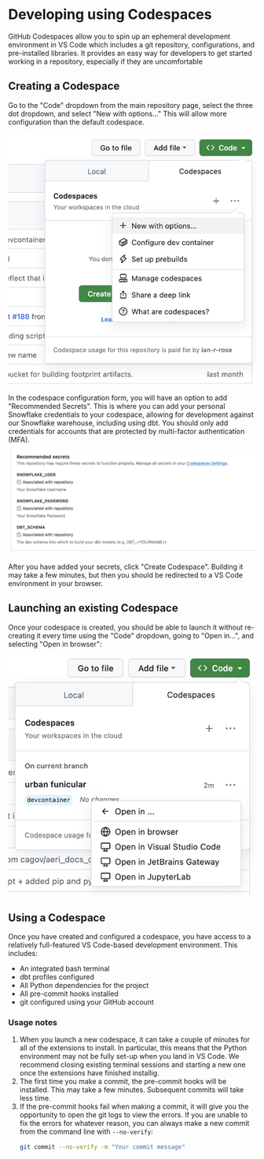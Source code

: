 # Developing using Codespaces

GitHub Codespaces allow you to spin up an ephemeral development environment in VS Code
which includes a git repository, configurations, and pre-installed libraries.
It provides an easy way for developers to get started working in a repository,
especially if they are uncomfortable

## Creating a Codespace

Go to the "Code" dropdown from the main repository page,
select the three dot dropdown, and select "New with options..."
This will allow more configuration than the default codespace.

![Create a new codespace](images/create-new-codespace.png)

In the codespace configuration form, you will have an option to add "Recommended Secrets".
This is where you can add your personal Snowflake credentials to your codespace,
allowing for development against our Snowflake warehouse, including using dbt.
You should only add credentials for accounts that are protected by multi-factor authentication (MFA).

![Add codespace secrets](images/codespace-secrets.png)

After you have added your secrets, click "Create Codespace".
Building it may take a few minutes,
but then you should be redirected to a VS Code environment in your browser.

## Launching an existing Codespace

Once your codespace is created, you should be able to launch it
without re-creating it every time using the "Code" dropdown,
going to "Open in...", and selecting "Open in browser":

![Launch codespace](images/launch-codespace.png)

## Using a Codespace

Once you have created and configured a codespace,
you have access to a relatively full-featured VS Code-based development environment.
This includes:

* An integrated bash terminal
* dbt profiles configured
* All Python dependencies for the project
* All pre-commit hooks installed
* git configured using your GitHub account

### Usage notes

1. When you launch a new codespace, it can take a couple of minutes for all of the extensions to install. In particular, this means that the Python environment may not be fully set-up when you land in VS Code. We recommend closing existing terminal sessions and starting a new one once the extensions have finished installig.
1. The first time you make a commit, the pre-commit hooks will be installed. This may take a few minutes. Subsequent commits will take less time.
1. If the pre-commit hooks fail when making a commit, it will give you the opportunity to open the git logs to view the errors. If you are unable to fix the errors for whatever reason, you can always make a new commit from the command line with `--no-verify`:
    ```bash
    git commit --no-verify -m "Your commit message"
    ```
